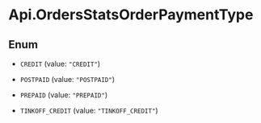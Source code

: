 # Api.OrdersStatsOrderPaymentType

## Enum


* `CREDIT` (value: `"CREDIT"`)

* `POSTPAID` (value: `"POSTPAID"`)

* `PREPAID` (value: `"PREPAID"`)

* `TINKOFF_CREDIT` (value: `"TINKOFF_CREDIT"`)


